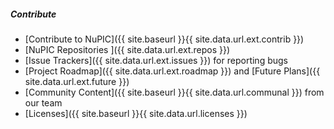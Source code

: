 ##### Contribute

* <i></i> [Contribute to NuPIC]({{ site.baseurl }}{{ site.data.url.ext.contrib }})
* <i></i> [NuPIC Repositories ]({{ site.data.url.ext.repos }})
* <i></i> [Issue Trackers]({{ site.data.url.ext.issues }}) for reporting bugs
* <i></i> [Project Roadmap]({{ site.data.url.ext.roadmap }}) and
  [Future Plans]({{ site.data.url.ext.future }})
* <i></i> [Community Content]({{ site.baseurl }}{{ site.data.url.communal }})
  from our team
* <i></i> [Licenses]({{ site.baseurl }}{{ site.data.url.licenses }})
